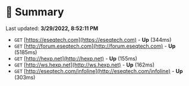 # 📖 Summary
Last updated: **3/29/2022, 8:52:11 PM**

- `GET` [https://eseqtech.com](https://eseqtech.com) - **Up** (344ms)
- `GET` [http://forum.eseqtech.com](http://forum.eseqtech.com) - **Up** (5185ms)
- `GET` [http://hexp.net](http://hexp.net) - **Up** (155ms)
- `GET` [http://ws.hexp.net](http://ws.hexp.net) - **Up** (162ms)
- `GET` [http://eseqtech.com/infoline](http://eseqtech.com/infoline) - **Up** (303ms)
